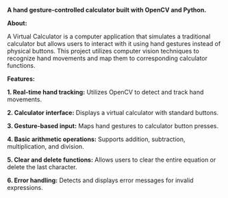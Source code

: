**A hand gesture-controlled calculator built with OpenCV and Python.**

**About:**

A Virtual Calculator is a computer application that simulates a traditional calculator but allows users to interact with it using hand gestures instead of physical buttons. This project utilizes computer vision techniques to recognize hand movements and map them to corresponding calculator functions.


**Features:**

**1. Real-time hand tracking:** Utilizes OpenCV to detect and track hand movements.

**2. Calculator interface:** Displays a virtual calculator with standard buttons.

**3. Gesture-based input:** Maps hand gestures to calculator button presses.

**4. Basic arithmetic operations:** Supports addition, subtraction, multiplication, and division.

**5. Clear and delete functions:** Allows users to clear the entire equation or delete the last character.

**6. Error handling:** Detects and displays error messages for invalid expressions.

